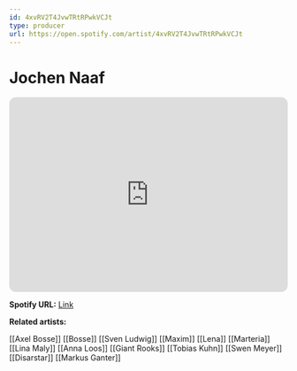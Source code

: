 ```yaml
---
id: 4xvRV2T4JvwTRtRPwkVCJt
type: producer
url: https://open.spotify.com/artist/4xvRV2T4JvwTRtRPwkVCJt
---
```

# Jochen Naaf

<iframe style="border-radius:12px" src="https://open.spotify.com/embed/artist/4xvRV2T4JvwTRtRPwkVCJt" width="100%" height="352" frameBorder="0" allowfullscreen="" allow="autoplay; clipboard-write; encrypted-media; fullscreen; picture-in-picture" loading="lazy"></iframe>

**Spotify URL:** [Link](https://open.spotify.com/artist/4xvRV2T4JvwTRtRPwkVCJt)

**Related artists:**

[[Axel Bosse]]
[[Bosse]]
[[Sven Ludwig]]
[[Maxim]]
[[Lena]]
[[Marteria]]
[[Lina Maly]]
[[Anna Loos]]
[[Giant Rooks]]
[[Tobias Kuhn]]
[[Swen Meyer]]
[[Disarstar]]
[[Markus Ganter]]
